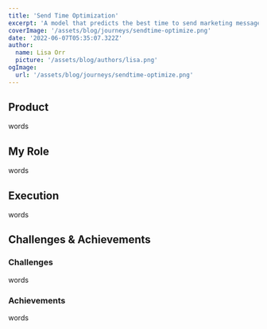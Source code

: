 ```yaml
---
title: 'Send Time Optimization'
excerpt: 'A model that predicts the best time to send marketing messages to end users'
coverImage: '/assets/blog/journeys/sendtime-optimize.png'
date: '2022-06-07T05:35:07.322Z'
author:
  name: Lisa Orr
  picture: '/assets/blog/authors/lisa.png'
ogImage:
  url: '/assets/blog/journeys/sendtime-optimize.png'
---
```


## Product

words
 
## My Role
words

## Execution
words

## Challenges & Achievements

### Challenges
words

### Achievements
words